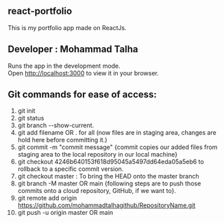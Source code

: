 ## react-portfolio
This is my portfolio app made on ReactJs.

## Developer : Mohammad Talha

Runs the app in the development mode.\
Open [http://localhost:3000](http://localhost:3000) to view it in your browser.

## Git commands for ease of access:
1. git init
2. git status
3. git branch --show-current.
3. git add filename OR . for all (now files are in staging area, changes are hold here before committing it.) 
4. git commit -m "commit message" {commit copies our added files from staging area to the local repository in our local machine}
5. git checkout 4246b640153f618d95045a5497dd64eda05a5eb6 to rollback to a specific commit version.
6. git checkout master : To bring the HEAD onto the master branch
7. git branch -M master OR main {following steps are to push those commits onto a cloud repository, GitHub, if we want to}.
8. git remote add origin https://github.com/mohammadtalhagithub/RepositoryName.git
9. git push -u origin master OR main